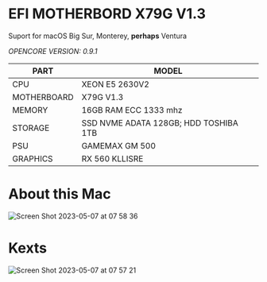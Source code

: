 # EFI MOTHERBORD X79G V1.3

Suport for macOS Big Sur, Monterey, **perhaps** Ventura

*OPENCORE VERSION: 0.9.1*

|     PART      |     MODEL     |
| ------------- | ------------- |
| CPU  | XEON E5 2630V2   |
| MOTHERBOARD | X79G V1.3 |
| MEMORY | 16GB RAM ECC 1333 mhz  |
| STORAGE | SSD NVME ADATA 128GB; HDD TOSHIBA 1TB  |
| PSU| GAMEMAX GM 500 |
| GRAPHICS| RX 560 KLLISRE |

# About this Mac

![Screen Shot 2023-05-07 at 07 58 36](https://user-images.githubusercontent.com/132818141/236673426-992ed083-b8fb-44a6-b9bd-338eaea25887.png)

# Kexts

![Screen Shot 2023-05-07 at 07 57 21](https://user-images.githubusercontent.com/132818141/236896585-62833f0d-3c8b-417c-89eb-0e023497c6ab.png)


